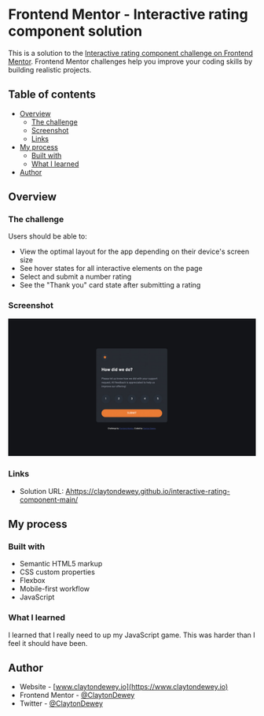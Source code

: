 # Frontend Mentor - Interactive rating component solution

This is a solution to the [Interactive rating component challenge on Frontend Mentor](https://www.frontendmentor.io/challenges/interactive-rating-component-koxpeBUmI). Frontend Mentor challenges help you improve your coding skills by building realistic projects.

## Table of contents

- [Overview](#overview)
  - [The challenge](#the-challenge)
  - [Screenshot](#screenshot)
  - [Links](#links)
- [My process](#my-process)
  - [Built with](#built-with)
  - [What I learned](#what-i-learned)
- [Author](#author)

## Overview

### The challenge

Users should be able to:

- View the optimal layout for the app depending on their device's screen size
- See hover states for all interactive elements on the page
- Select and submit a number rating
- See the "Thank you" card state after submitting a rating

### Screenshot

![](./screenshot.jpg)

### Links

- Solution URL: [Ahttps://claytondewey.github.io/interactive-rating-component-main/](https://claytondewey.github.io/interactive-rating-component-main/)

## My process

### Built with

- Semantic HTML5 markup
- CSS custom properties
- Flexbox
- Mobile-first workflow
- JavaScript

### What I learned

I learned that I really need to up my JavaScript game. This was harder than I feel it should have been.

## Author

- Website - [www.claytondewey.io](https://www.claytondewey.io)
- Frontend Mentor - [@ClaytonDewey](https://www.frontendmentor.io/profile/ClaytonDewey)
- Twitter - [@ClaytonDewey](https://www.twitter.com/ClaytonDewey)

